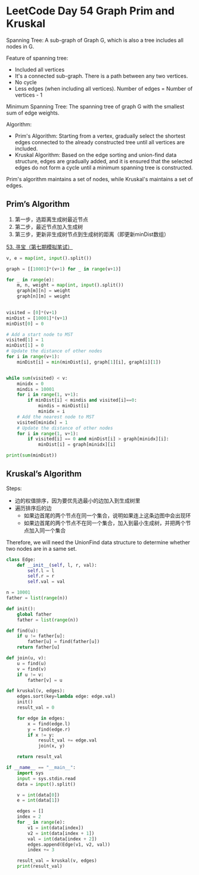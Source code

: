 
# LeetCode Day 54 Graph Prim and Kruskal

Spanning Tree: A sub-graph of Graph G, which is also a tree includes all nodes in G.

Feature of spanning tree:

- Included all vertices
- It's a connected sub-graph. There is a path between any two vertices.
- No cycle
- Less edges (when including all vertices). Number of edges = Number of vertices - 1

Minimum Spanning Tree: The spanning tree of graph G with the smallest sum of edge weights.

Algorithm:

- Prim's Algorithm: Starting from a  vertex, gradually select the shortest edges connected to the already constructed tree until all vertices are included.
- Kruskal Algorithm: Based on the edge sorting and union-find data structure, edges are gradually added, and it is ensured that the selected edges do not form a cycle until a minimum spanning tree is constructed.

Prim's algorithm maintains a set of nodes, while Kruskal's maintains a set of edges.

## Prim’s Algorithm

1. 第一步，选距离生成树最近节点
2. 第二步，最近节点加入生成树
3. 第三步，更新非生成树节点到生成树的距离（即更新minDist数组）

[53. 寻宝（第七期模拟笔试）](https://kamacoder.com/problempage.php?pid=1053)
```python
v, e = map(int, input().split())

graph = [[10001]*(v+1) for _ in range(v+1)]

for _ in range(e):
    m, n, weight = map(int, input().split())
    graph[m][n] = weight
    graph[n][m] = weight
    

visited = [0]*(v+1)
minDist = [10001]*(v+1)
minDist[0] = 0

# Add a start node to MST
visited[1] = 1
minDist[1] = 0
# Update the distance of other nodes
for i in range(v+1):
    minDist[i] = min(minDist[i], graph[1][i], graph[i][1])


while sum(visited) < v:
    minidx = 0
    mindis = 10001
    for i in range(1, v+1):
        if minDist[i] < mindis and visited[i]==0:
            mindis = minDist[i]
            minidx = i
    # Add the nearest node to MST
    visited[minidx] = 1
    # Update the distance of other nodes
    for i in range(1, v+1):
        if visited[i] == 0 and minDist[i] > graph[minidx][i]:
            minDist[i] = graph[minidx][i]

print(sum(minDist))
```


## Kruskal’s Algorithm
Steps:
-   边的权值排序，因为要优先选最小的边加入到生成树里
-   遍历排序后的边
    -   如果边首尾的两个节点在同一个集合，说明如果连上这条边图中会出现环
    -   如果边首尾的两个节点不在同一个集合，加入到最小生成树，并把两个节点加入同一个集合

Therefore, we will need the UnionFind data structure to determine whether two nodes are in a same set. 

```python
class Edge:
    def __init__(self, l, r, val):
        self.l = l
        self.r = r
        self.val = val

n = 10001
father = list(range(n))

def init():
    global father
    father = list(range(n))

def find(u):
    if u != father[u]:
        father[u] = find(father[u])
    return father[u]

def join(u, v):
    u = find(u)
    v = find(v)
    if u != v:
        father[v] = u

def kruskal(v, edges):
    edges.sort(key=lambda edge: edge.val)
    init()
    result_val = 0

    for edge in edges:
        x = find(edge.l)
        y = find(edge.r)
        if x != y:
            result_val += edge.val
            join(x, y)

    return result_val

if __name__ == "__main__":
    import sys
    input = sys.stdin.read
    data = input().split()

    v = int(data[0])
    e = int(data[1])

    edges = []
    index = 2
    for _ in range(e):
        v1 = int(data[index])
        v2 = int(data[index + 1])
        val = int(data[index + 2])
        edges.append(Edge(v1, v2, val))
        index += 3

    result_val = kruskal(v, edges)
    print(result_val)
 ```
